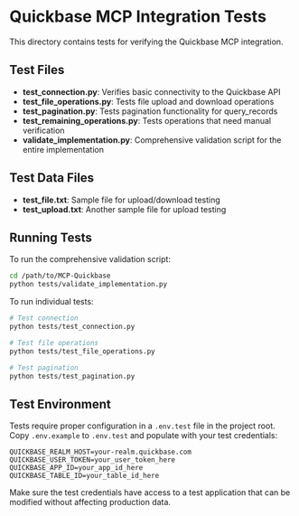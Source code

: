 # Quickbase MCP Integration Tests

This directory contains tests for verifying the Quickbase MCP integration.

## Test Files

- **test_connection.py**: Verifies basic connectivity to the Quickbase API
- **test_file_operations.py**: Tests file upload and download operations
- **test_pagination.py**: Tests pagination functionality for query_records
- **test_remaining_operations.py**: Tests operations that need manual verification
- **validate_implementation.py**: Comprehensive validation script for the entire implementation

## Test Data Files

- **test_file.txt**: Sample file for upload/download testing
- **test_upload.txt**: Another sample file for upload testing

## Running Tests

To run the comprehensive validation script:

```bash
cd /path/to/MCP-Quickbase
python tests/validate_implementation.py
```

To run individual tests:

```bash
# Test connection
python tests/test_connection.py

# Test file operations
python tests/test_file_operations.py

# Test pagination
python tests/test_pagination.py
```

## Test Environment

Tests require proper configuration in a `.env.test` file in the project root. Copy `.env.example` to `.env.test` and populate with your test credentials:

```
QUICKBASE_REALM_HOST=your-realm.quickbase.com
QUICKBASE_USER_TOKEN=your_user_token_here
QUICKBASE_APP_ID=your_app_id_here
QUICKBASE_TABLE_ID=your_table_id_here
```

Make sure the test credentials have access to a test application that can be modified without affecting production data.